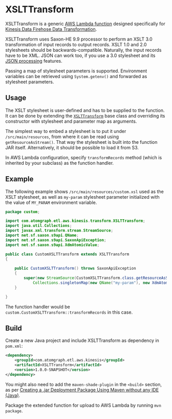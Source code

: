 # XSLTTransform

XSLTTransform is a generic [AWS Lambda function](https://aws.amazon.com/lambda/) designed specifically for [Kinesis Data Firehose Data Transformation](https://docs.aws.amazon.com/firehose/latest/dev/data-transformation.html).

XSLTTransform uses Saxon-HE 9.9 processor to perform an XSLT 3.0 transformation of input records to output records. XSLT 1.0 and 2.0 stylesheets should be backwards-compatible.
Naturally, the input records have to be XML. JSON can work too, if you use a 3.0 stylesheet and its [JSON processing](https://www.w3.org/TR/xslt-30/#json) features.

Passing a map of stylesheet parameters is supported. Environment variables can be retrieved using `System.getenv()` and forwarded as stylesheet parameters.

## Usage

The XSLT stylesheet is user-defined and has to be supplied to the function. It can be done by extending the [`XSLTTransform`](src/main/java/com/atomgraph/etl/aws/kinesis/transform/XSLTTransform.java) base class and overriding its constructor with stylesheet and parameter map as arguments.

The simplest way to embed a stylesheet is to put it under `/src/main/resources`, from where it can be read using `getResourceAsStream()`. That way the stylesheet is built into the function JAR itself. Alternatively, it should be possible to load it from S3.

In AWS Lambda configuration, specify `transformRecords` method (which is inherited by your subclass) as the function handler.

## Example

The following example shows `/src/main/resources/custom.xsl` used as the XSLT stylesheet, as well as `my-param` stylesheet parameter initialized with the value of `MY_PARAM` environment variable.

```java
package custom;

import com.atomgraph.etl.aws.kinesis.transform.XSLTTransform;
import java.util.Collections;
import javax.xml.transform.stream.StreamSource;
import net.sf.saxon.s9api.QName;
import net.sf.saxon.s9api.SaxonApiException;
import net.sf.saxon.s9api.XdmAtomicValue;

public class CustomXSLTTransform extends XSLTTransform
{
    
    public CustomXSLTTransform() throws SaxonApiException
    {
        super(new StreamSource(CustomXSLTTransform.class.getResourceAsStream("/custom.xsl")),
            Collections.singletonMap(new QName("my-param"), new XdmAtomicValue(System.getenv("MY_PARAM"))));
    }

}
```

The function handler would be `custom.CustomXSLTTransform::transformRecords` in this case.

## Build

Create a new Java project and include XSLTTransform as dependency in `pom.xml`:

```xml
<dependency>
    <groupId>com.atomgraph.etl.aws.kinesis</groupId>
    <artifactId>XSLTTransform</artifactId>
    <version>1.0.0-SNAPSHOT</version>
</dependency>
```

You might also need to add the `maven-shade-plugin` in the `<build>` section, as per [Creating a .jar Deployment Package Using Maven without any IDE (Java)](https://docs.aws.amazon.com/lambda/latest/dg/java-create-jar-pkg-maven-no-ide.html#java-create-jar-pkg-maven-no-ide-create-project).

Package the extended function for upload to AWS Lambda by running `mvn package`.